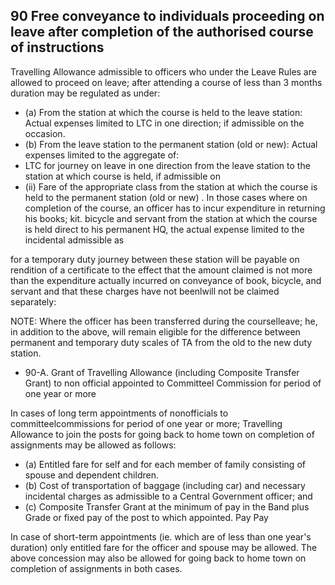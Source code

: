 ## 90 Free conveyance to individuals proceeding on leave after completion of the authorised course of instructions

Travelling Allowance admissible to officers who under the Leave Rules are allowed to proceed on leave; after attending a course of less than 3 months duration may be regulated as under:

- (a) From the station at which the course is held to the leave station: Actual expenses limited to LTC in one direction; if admissible on the occasion.
- (b) From the leave station to the permanent station (old or new): Actual expenses limited to the aggregate of:
- LTC for journey on leave in one direction from the leave station to the station at which course is held, if admissible on
- (ii) Fare of the appropriate class from the station at which the course is held to the permanent station (old or new) . In those cases where on completion of the course, an officer has to incur expenditure in returning his books; kit. bicycle and servant from the station at which the course is held direct to his permanent HQ, the actual expense limited to the incidental admissible as

for a temporary duty journey between these station will be payable on rendition of a certificate to the effect that the amount claimed is not more than the expenditure actually incurred on conveyance of book, bicycle, and servant and that these charges have not beenlwill not be claimed separately:

NOTE: Where the officer has been transferred during the courselleave; he, in addition to the above, will remain eligible for the difference between permanent and temporary duty scales of TA from the old to the new duty station.

- 90-A. Grant of Travelling Allowance (including Composite Transfer Grant) to non official appointed to Committeel Commission for period of one year or more

In cases of long term appointments of nonofficials to committeelcommissions for period of one year or more; Travelling Allowance to join the posts for going back to home town on completion of assignments may be allowed as follows:

- (a) Entitled fare for self and for each member of   family consisting of spouse and dependent children.
- (b) Cost of   transportation of   baggage (including car) and necessary incidental charges as admissible to a Central Government officer; and
- (c) Composite Transfer Grant at the minimum of pay in the Band plus Grade or fixed pay of the post to which appointed. Pay Pay

In case of short-term appointments (ie. which are of less than one year's duration) only entitled fare for the officer and spouse may be allowed. The above concession may also be allowed for going back to home town on completion of assignments in both cases.
